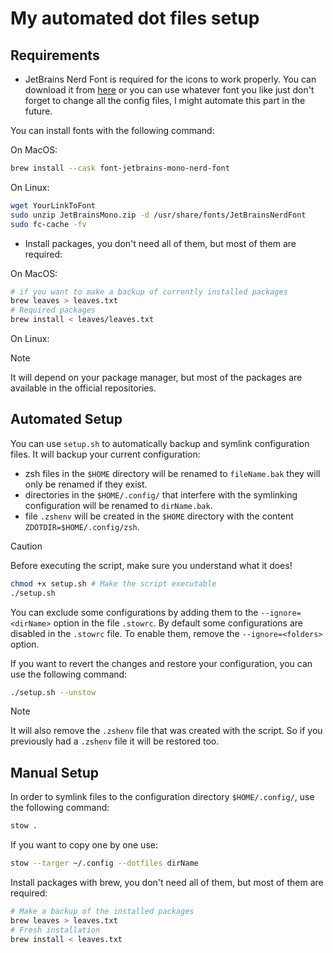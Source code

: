 # My automated dot files setup

## Requirements

- JetBrains Nerd Font is required for the icons to work properly. You can download it from [here](https://www.nerdfonts.com/font-downloads) or you can use whatever font you like just don't forget to change all the config files, I might automate this part in the future.

You can install fonts with the following command:

On MacOS:

```Bash
brew install --cask font-jetbrains-mono-nerd-font
```

On Linux:

```Bash
wget YourLinkToFont
sudo unzip JetBrainsMono.zip -d /usr/share/fonts/JetBrainsNerdFont
sudo fc-cache -fv
```

- Install packages, you don't need all of them, but most of them are required:

On MacOS:

```Bash
# if you want to make a backup of currently installed packages
brew leaves > leaves.txt
# Required packages
brew install < leaves/leaves.txt
```

On Linux:

> [!NOTE]
> It will depend on your package manager, but most of the packages are available in the official repositories.

## Automated Setup

You can use `setup.sh` to automatically backup and symlink configuration files. It will backup your current configuration:

- zsh files in the `$HOME` directory will be renamed to `fileName.bak` they will only be renamed if they exist.
- directories in the `$HOME/.config/` that interfere with the symlinking configuration will be renamed to `dirName.bak`.
- file `.zshenv` will be created in the `$HOME` directory with the content `ZDOTDIR=$HOME/.config/zsh`.

> [!CAUTION]
> Before executing the script, make sure you understand what it does!

```Bash
chmod +x setup.sh # Make the script executable
./setup.sh
```

You can exclude some configurations by adding them to the `--ignore=<dirName>` option in the file `.stowrc`. By default some configurations are disabled in the `.stowrc` file. To enable them, remove the `--ignore=<folders>` option.

If you want to revert the changes and restore your configuration, you can use the following command:

```Bash
./setup.sh --unstow
```

> [!NOTE]
> It will also remove the `.zshenv` file that was created with the script. So if you previously had a `.zshenv` file it will be restored too.

## Manual Setup

In order to symlink files to the configuration directory `$HOME/.config/`, use the following command:

```Bash
stow .
```

If you want to copy one by one use:

```Bash
stow --targer ~/.config --dotfiles dirName
```

Install packages with brew, you don't need all of them, but most of them are required:

```Bash
# Make a backup of the installed packages
brew leaves > leaves.txt
# Fresh installation
brew install < leaves.txt
```
